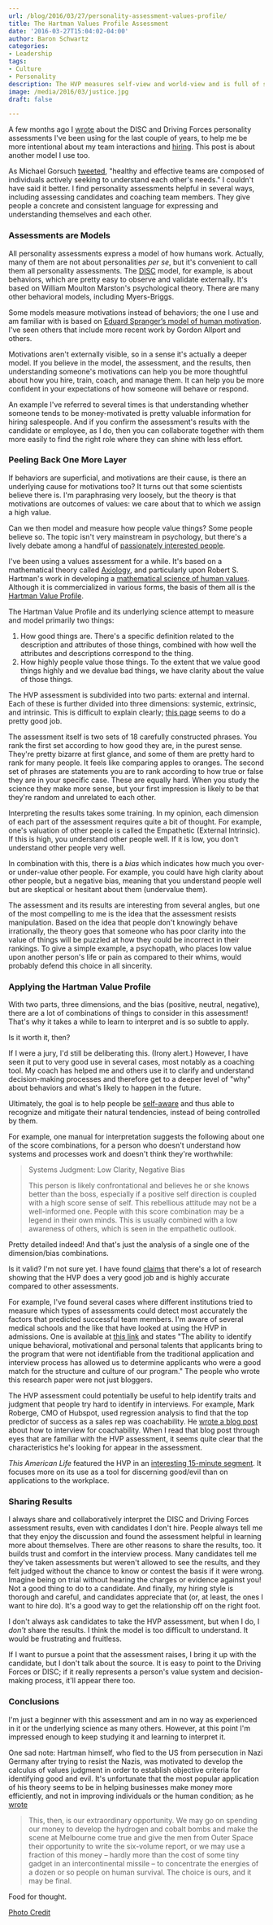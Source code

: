 ```yaml
---
url: /blog/2016/03/27/personality-assessment-values-profile/
title: The Hartman Values Profile Assessment
date: '2016-03-27T15:04:02-04:00'
author: Baron Schwartz
categories:
- Leadership
tags:
- Culture
- Personality
description: The HVP measures self-view and world-view and is full of surprises.
image: /media/2016/03/justice.jpg
draft: false

---
```

A few months ago I [wrote](/blog/2015/10/11/personality-assessments/) about the DISC and Driving Forces personality assessments I've been using for the last couple of years, to help me be more intentional about my team interactions and [hiring](https://www.linkedin.com/pulse/article/dance-dances-itself-using-personality-assessments-hiring-schwartz). This post is about another model I use too.

As Michael Gorsuch [tweeted](https://twitter.com/michaelgorsuch/status/703998409674326016), "healthy and effective teams are composed of individuals actively seeking to understand each other's needs." I couldn't have said it better. I find personality assessments helpful in several ways, including assessing candidates and coaching team members. They give people a concrete and consistent language for expressing and understanding themselves and each other.

### Assessments are Models

All personality assessments express a model of how humans work. Actually, many of them are not about personalities _per se_, but it's convenient to call them all personality assessments. The [DISC](https://en.wikipedia.org/wiki/DISC_assessment) model, for example, is about behaviors, which are pretty easy to observe and validate externally. It's based on William Moulton Marston's psychological theory. There are many other behavioral models, including Myers-Briggs.

Some models measure motivations instead of behaviors; the one I use and am familiar with is based on [Eduard Spranger’s model of human motivation](https://en.wikipedia.org/wiki/Eduard_Spranger). I've seen others that include more recent work by Gordon Allport and others.

Motivations aren't externally visible, so in a sense it's actually a deeper model. If you believe in the model, the assessment, and the results, then understanding someone's motivations can help you be more thoughtful about how you hire, train, coach, and manage them. It can help you be more confident in your expectations of how someone will behave or respond.

An example I've referred to several times is that understanding whether someone tends to be money-motivated is pretty valuable information for hiring salespeople. And if you confirm the assessment's results with the candidate or employee, as I do, then you can collaborate together with them more easily to find the right role where they can shine with less effort.

### Peeling Back One More Layer

If behaviors are superficial, and motivations are their cause, is there an underlying cause for motivations too? It turns out that some scientists believe there is. I'm paraphrasing very loosely, but the theory is that motivations are outcomes of values: we care about that to which we assign a high value.

Can we then model and measure how people value things? Some people believe so. The topic isn't very mainstream in psychology, but there's a lively debate among a handful of [passionately interested people](https://www.psychologytoday.com/blog/beyond-good-and-evil/201402/psychological-testing-without-psychological-tests).

I've been using a values assessment for a while. It's based on a mathematical theory called [Axiology](https://en.wikipedia.org/wiki/Axiology), and particularly upon Robert S. Hartman's work in developing a [mathematical science of human values](https://books.google.com/books?id=EK7LBQAAQBAJ). Although it is commercialized in various forms, the basis of them all is the [Hartman Value Profile](https://www.hartmaninstitute.org/about/hartman-value-profile/).

The Hartman Value Profile and its underlying science attempt to measure and model primarily two things:

1. How good things are. There's a specific definition related to the description and attributes of those things, combined with how well the attributes and descriptions correspond to the thing.
2. How highly people value those things. To the extent that we value good things highly and we devalue bad things, we have clarity about the value of those things.

The HVP assessment is subdivided into two parts: external and internal. Each of these is further divided into three dimensions: systemic, extrinsic, and intrinsic. This is difficult to explain clearly; [this page](http://www.valueinsights.com/axiology3.html) seems to do a pretty good job.

The assessment itself is two sets of 18 carefully constructed phrases. You rank the first set according to how good they are, in the purest sense. They're pretty bizarre at first glance, and some of them are pretty hard to rank for many people. It feels like comparing apples to oranges. The second set of phrases are statements you are to rank according to how true or false they are in your specific case. These are equally hard. When you study the science they make more sense, but your first impression is likely to be that they're random and unrelated to each other.

Interpreting the results takes some training. In my opinion, each dimension of each part of the assessment requires quite a bit of thought. For example, one's valuation of other people is called the Empathetic (External Intrinsic). If this is high, you understand other people well. If it is low, you don't understand other people very well.

In combination with this, there is a _bias_ which indicates how much you over- or under-value other people. For example, you could have high clarity about other people, but a negative bias, meaning that you understand people well but are skeptical or hesitant about them (undervalue them).

The assessment and its results are interesting from several angles, but one of the most compelling to me is the idea that the assessment resists manipulation. Based on the idea that people don't knowingly behave irrationally, the theory goes that someone who has poor clarity into the value of things will be puzzled at how they could be incorrect in their rankings. To give a simple example, a psychopath, who places low value upon another person's life or pain as compared to their whims, would probably defend this choice in all sincerity.

### Applying the Hartman Value Profile

With two parts, three dimensions, and the bias (positive, neutral, negative), there are a lot of combinations of things to consider in this assessment! That's why it takes a while to learn to interpret and is so subtle to apply.

Is it worth it, then?

If I were a jury, I'd still be deliberating this. (Irony alert.) However, I have seen it put to very good use in several cases, most notably as a coaching tool. My coach has helped me and others use it to clarify and understand decision-making processes and therefore get to a deeper level of "why" about behaviors and what's likely to happen in the future.

Ultimately, the goal is to help people be [self-aware](/blog/2016/03/19/meditation/) and thus able to recognize and mitigate their natural tendencies, instead of being controlled by them.

For example, one manual for interpretation suggests the following about one of the score combinations, for a person who doesn't understand how systems and processes work and doesn't think they're worthwhile:

> Systems Judgment: Low Clarity, Negative Bias
> 
> This person is likely confrontational and believes he or she knows better than the boss, especially if a positive self direction is coupled with a high score sense of self. This rebellious attitude may not be a well-informed one. People with this score combination may be a legend in their own minds. This is usually combined with a low awareness of others, which is seen in the empathetic outlook.

Pretty detailed indeed! And that's just the analysis of a single one of the dimension/bias combinations.

Is it valid? I'm not sure yet. I have found [claims](https://www.hartmaninstitute.org/resources/validation-studies/) that there's a lot of research showing that the HVP does a very good job and is highly accurate compared to other assessments.

For example, I've found several cases where different institutions tried to measure which types of assessments could detect most accurately the factors that predicted successful team members. I'm aware of several medical schools and the like that have looked at using the HVP in admissions. One is available at [this link](http://www.ncbi.nlm.nih.gov/pubmed/22208827) and states "The ability to identify unique behavioral, motivational and personal talents that applicants bring to the program that were not identifiable from the traditional application and interview process has allowed us to determine applicants who were a good match for the structure and culture of our program." The people who wrote this research paper were not just bloggers.

The HVP assessment could potentially be useful to help identify traits and judgment that people try hard to identify in interviews. For example, Mark Roberge, CMO of Hubspot, used regression analysis to find that the top predictor of success as a sales rep was coachability. He [wrote a blog post](http://blog.hubspot.com/sales/how-to-interview-a-sales-rep-job-candidate-for-coachability) about how to interview for coachability. When I read that blog post through eyes that are familiar with the HVP assessment, it seems quite clear that the characteristics he's looking for appear in the assessment.

_This American Life_ featured the HVP in an [interesting 15-minute segment](http://www.thisamericanlife.org/radio-archives/episode/231/time-to-save-the-world?act=4). It focuses more on its use as a tool for discerning good/evil than on applications to the workplace.

### Sharing Results

I always share and collaboratively interpret the DISC and Driving Forces assessment results, even with candidates I don't hire. People always tell me that they enjoy the discussion and found the assessment helpful in learning more about themselves. There are other reasons to share the results, too. It builds trust and comfort in the interview process. Many candidates tell me they've taken assessments but weren't allowed to see the results, and they felt judged without the chance to know or contest the basis if it were wrong. Imagine being on trial without hearing the charges or evidence against you! Not a good thing to do to a candidate. And finally, my hiring style is thorough and careful, and candidates appreciate that (or, at least, the ones I want to hire do). It's a good way to get the relationship off on the right foot.

I don't always ask candidates to take the HVP assessment, but when I do, I _don't_ share the results. I think the model is too difficult to understand. It would be frustrating and fruitless.

If I want to pursue a point that the assessment raises, I bring it up with the candidate, but I don't talk about the source. It is easy to point to the Driving Forces or DISC; if it really represents a person's value system and decision-making process, it'll appear there too.

### Conclusions

I'm just a beginner with this assessment and am in no way as experienced in it or the underlying science as many others. However, at this point I'm impressed enough to keep studying it and learning to interpret it.

One sad note: Hartman himself, who fled to the US from persecution in Nazi Germany after trying to resist the Nazis, was motivated to develop the calculus of values judgment in order to establish objective criteria for identifying good and evil. It's unfortunate that the most popular application of his theory seems to be in helping businesses make money more efficiently, and not in improving individuals or the human condition; as he [wrote](https://www.hartmaninstitute.org/applicationsofaxiology/)

> This, then, is our extraordinary opportunity. We may go on spending our money to develop the hydrogen and cobalt bombs and make the scene at Melbourne come true and give the men from Outer Space their opportunity to write the six-volume report, or we may use a fraction of this money – hardly more than the cost of some tiny gadget in an intercontinental missile – to concentrate the energies of a dozen or so people on human survival. The choice is ours, and it may be final.

Food for thought.

[Photo Credit](https://www.flickr.com/photos/jmtimages/3763196437/)
